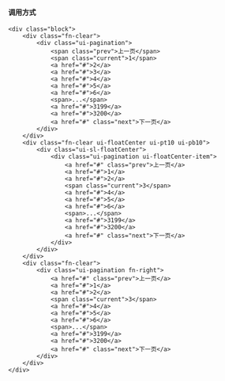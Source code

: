 #### 调用方式

	<div class="block">
		<div class="fn-clear">
			<div class="ui-pagination">
				<span class="prev">上一页</span>
				<span class="current">1</span>
				<a href="#">2</a>
				<a href="#">3</a>
				<a href="#">4</a>
				<a href="#">5</a>
				<a href="#">6</a>
				<span>...</span>
				<a href="#">3199</a>
				<a href="#">3200</a>
				<a href="#" class="next">下一页</a>
			</div>
		</div>
		<div class="fn-clear ui-floatCenter ui-pt10 ui-pb10">
			<div class="ui-sl-floatCenter">
				<div class="ui-pagination ui-floatCenter-item">
					<a href="#" class="prev">上一页</a>
					<a href="#">1</a>
					<a href="#">2</a>
					<span class="current">3</span>
					<a href="#">4</a>
					<a href="#">5</a>
					<a href="#">6</a>
					<span>...</span>
					<a href="#">3199</a>
					<a href="#">3200</a>
					<a href="#" class="next">下一页</a>
				</div>
			</div>
		</div>
		<div class="fn-clear">
			<div class="ui-pagination fn-right">
				<a href="#" class="prev">上一页</a>
				<a href="#">1</a>
				<a href="#">2</a>
				<span class="current">3</span>
				<a href="#">4</a>
				<a href="#">5</a>
				<a href="#">6</a>
				<span>...</span>
				<a href="#">3199</a>
				<a href="#">3200</a>
				<a href="#" class="next">下一页</a>
			</div>
		</div>
	</div>